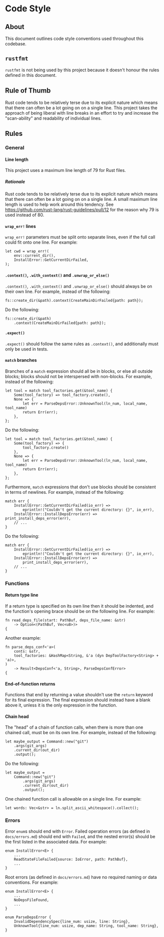 Code Style
==========

About
-----

This document outlines code style conventions used throughout this codebase.

`rustfmt`
---------

`rustfmt` is not being used by this project because it doesn't honour the rules
defined in this document.

Rule of Thumb
-------------

Rust code tends to be relatively terse due to its explicit nature which means
that there can often be a lot going on on a single line. This project takes the
approach of being liberal with line breaks in an effort to try and increase the
"scan-ability" and readability of individual lines.

Rules
-----

### General

#### Line length

This project uses a maximum line length of 79 for Rust files.

##### Rationale

Rust code tends to be relatively terse due to its explicit nature which means
that there can often be a lot going on on a single line. A small maximum line
length is used to help work around this tendency. See
<https://github.com/rust-lang/rust-guidelines/pull/12> for the reason why 79 is
used instead of 80.

#### `wrap_err!` lines

`wrap_err!` parameters must be split onto separate lines, even if the full call
could fit onto one line. For example:

    let cwd = wrap_err!(
        env::current_dir(),
        InstallError::GetCurrentDirFailed,
    );

#### `.context()`, `.with_context()` and `.unwrap_or_else()`

`.context()`, `.with_context()` and `.unwrap_or_else()` should always be on
their own line. For example, instead of the following:

    fs::create_dir(&path).context(CreateMainDirFailed{path: path});

Do the following:

    fs::create_dir(&path)
        .context(CreateMainDirFailed{path: path});

#### `.expect()`

`.expect()` should follow the same rules as `.context()`, and additionally must
only be used in tests.

#### `match` branches

Branches of a `match` expression should all be in blocks, or else all outside
blocks; blocks should not be interspersed with non-blocks. For example, instead
of the following:

    let tool = match tool_factories.get(&tool_name) {
        Some(tool_factory) => tool_factory.create(),
        None => {
            let err = ParseDepsError::UnknownTool(ln_num, local_name, tool_name)
            return Err(err);
        },
    };

Do the following:

    let tool = match tool_factories.get(&tool_name) {
        Some(tool_factory) => {
            tool_factory.create()
        },
        None => {
            let err = ParseDepsError::UnknownTool(ln_num, local_name, tool_name)
            return Err(err);
        },
    };

Furthermore, `match` expressions that don't use blocks should be consistent in
terms of newlines. For example, instead of the following:

    match err {
        InstallError::GetCurrentDirFailed(io_err) =>
            eprintln!("Couldn't get the current directory: {}", io_err),
        InstallError::InstallDepsError(err) => print_install_deps_error(err),
        // ...
    }

Do the following:

    match err {
        InstallError::GetCurrentDirFailed(io_err) =>
            eprintln!("Couldn't get the current directory: {}", io_err),
        InstallError::InstallDepsError(err) =>
            print_install_deps_error(err),
        // ...
    }

### Functions

#### Return type line

If a return type is specified on its own line then it should be indented, and
the function's opening brace should be on the following line. For example:

    fn read_deps_file(start: PathBuf, deps_file_name: &str)
        -> Option<(PathBuf, Vec<u8>)>
    {

Another example:

    fn parse_deps_conf<'a>(
        conts: &str,
        tool_factories: &HashMap<String, &'a (dyn DepToolFactory<String> + 'a)>,
    )
        -> Result<DepsConf<'a, String>, ParseDepsConfError>
    {

#### End-of-function returns

Functions that end by returning a value shouldn't use the `return` keyword for
its final expression. The final expression should instead have a blank above it,
unless it is the only expression in the function.

#### Chain head

The "head" of a chain of function calls, when there is more than one chained
call, must be on its own line. For example, instead of the following:

    let maybe_output = Command::new("git")
        .args(git_args)
        .current_dir(out_dir)
        .output();

Do the following:

    let maybe_output =
        Command::new("git")
            .args(git_args)
            .current_dir(out_dir)
            .output();

One chained function call is allowable on a single line. For example:

    let words: Vec<&str> = ln.split_ascii_whitespace().collect();

### Errors

Error `enum`s should end with `Error`. Failed operation errors (as defined in
`docs/errors.md`) should end with `Failed`, and the nested error(s) should be
the first listed in the associated data. For example:

    enum InstallError<E> {
        ...
        ReadStateFileFailed{source: IoError, path: PathBuf},
        ...
    }

Root errors (as defined in `docs/errors.md`) have no required naming or data
conventions. For example:

    enum InstallError<E> {
        ...
        NoDepsFileFound,
        ...
    }

    enum ParseDepsError {
        InvalidDependencySpec{line_num: usize, line: String},
        UnknownTool{line_num: usize, dep_name: String, tool_name: String},
    }
